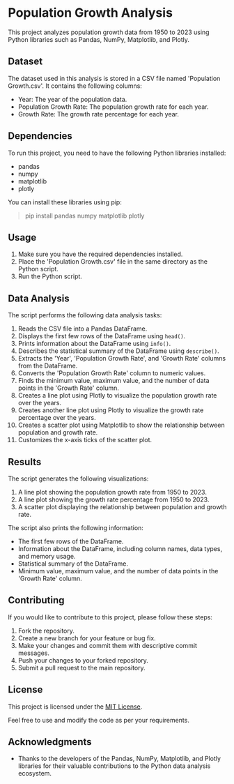 # Population Growth Analysis

This project analyzes population growth data from 1950 to 2023 using Python libraries such as Pandas, NumPy, Matplotlib, and Plotly.

## Dataset

The dataset used in this analysis is stored in a CSV file named 'Population Growth.csv'. It contains the following columns:
- Year: The year of the population data.
- Population Growth Rate: The population growth rate for each year.
- Growth Rate: The growth rate percentage for each year.

## Dependencies

To run this project, you need to have the following Python libraries installed:
- pandas
- numpy
- matplotlib
- plotly

You can install these libraries using pip:

> pip install pandas numpy matplotlib plotly


## Usage

1. Make sure you have the required dependencies installed.
2. Place the 'Population Growth.csv' file in the same directory as the Python script.
3. Run the Python script.

## Data Analysis

The script performs the following data analysis tasks:

1. Reads the CSV file into a Pandas DataFrame.
2. Displays the first few rows of the DataFrame using `head()`.
3. Prints information about the DataFrame using `info()`.
4. Describes the statistical summary of the DataFrame using `describe()`.
5. Extracts the 'Year', 'Population Growth Rate', and 'Growth Rate' columns from the DataFrame.
6. Converts the 'Population Growth Rate' column to numeric values.
7. Finds the minimum value, maximum value, and the number of data points in the 'Growth Rate' column.
8. Creates a line plot using Plotly to visualize the population growth rate over the years.
9. Creates another line plot using Plotly to visualize the growth rate percentage over the years.
10. Creates a scatter plot using Matplotlib to show the relationship between population and growth rate.
11. Customizes the x-axis ticks of the scatter plot.

## Results

The script generates the following visualizations:

1. A line plot showing the population growth rate from 1950 to 2023.
2. A line plot showing the growth rate percentage from 1950 to 2023.
3. A scatter plot displaying the relationship between population and growth rate.

The script also prints the following information:

- The first few rows of the DataFrame.
- Information about the DataFrame, including column names, data types, and memory usage.
- Statistical summary of the DataFrame.
- Minimum value, maximum value, and the number of data points in the 'Growth Rate' column.

## Contributing

If you would like to contribute to this project, please follow these steps:

1. Fork the repository.
2. Create a new branch for your feature or bug fix.
3. Make your changes and commit them with descriptive commit messages.
4. Push your changes to your forked repository.
5. Submit a pull request to the main repository.

## License

This project is licensed under the [MIT License](LICENSE).

Feel free to use and modify the code as per your requirements.

## Acknowledgments

- Thanks to the developers of the Pandas, NumPy, Matplotlib, and Plotly libraries for their valuable contributions to the Python data analysis ecosystem.
